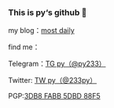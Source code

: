 ### This is py‘s github 👋

my blog：<a href="https://py233.net">most daily</a>

find me：

Telegram：<a href="https://t.me/py233">TG py（@py233）</a>

Twitter: <a href="https://twitter.com/233py">TW py（@233py）</a>

PGP:<a href="https://keys.openpgp.org/vks/v1/by-fingerprint/684FE2A2084A48410DBA48063DB8FABB5DBD88F5">3DB8 FABB 5DBD 88F5</a>


<!--
**py233/py233** is a ✨ _special_ ✨ repository because its `README.md` (this file) appears on your GitHub profile.

Here are some ideas to get you started:

- 🔭 I’m currently working on ...
- 🌱 I’m currently learning ...
- 👯 I’m looking to collaborate on ...
- 🤔 I’m looking for help with ...
- 💬 Ask me about ...
- 📫 How to reach me: ...
- 😄 Pronouns: ...
- ⚡ Fun fact: ...
-->
